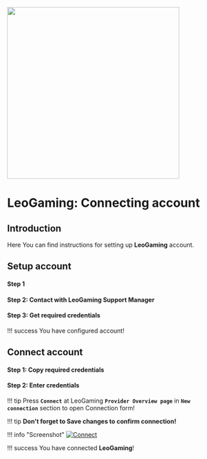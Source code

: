 <img src="https://static.openfintech.io/payment_providers/leogaming/logo.svg?w=400" width="400px">

# LeoGaming: Connecting account

## Introduction

Here You can find  instructions for setting up **LeoGaming**  account.

## Setup account

#### Step 1 


#### Step 2: Contact with LeoGaming Support Manager




#### Step 3: Get required credentials


!!! success
    You have configured account!




## Connect account

#### Step 1: Copy required credentials


#### Step 2: Enter credentials


!!! tip
    Press **```Connect```** at LeoGaming **```Provider Overview page```** in **```New connection```** section to open Connection form!


!!! tip
    **Don't forget to Save changes to confirm connection!**

!!! info "Screenshot"
    [![Connect](images/leogaming-step_connect.png)](images/leogaming-step_connect.png)


!!! success
    You have connected **LeoGaming**!